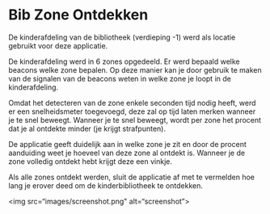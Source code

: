 
# Bib Zone Ontdekken

De kinderafdeling van de bibliotheek (verdieping -1) werd als locatie gebruikt voor deze applicatie.

De kinderafdeling werd in 6 zones opgedeeld. Er werd bepaald welke beacons welke zone bepalen. Op deze manier kan je door gebruik te maken van de signalen van de beacons weten in welke zone je loopt in de kinderafdeling.

Omdat het detecteren van de zone enkele seconden tijd nodig heeft, werd er een snelheidsmeter toegevoegd, deze zal op tijd laten merken wanneer je te snel beweegt. Wanneer je te snel beweegt, wordt per zone het procent dat je al ontdekte minder (je krijgt strafpunten).

De applicatie geeft duidelijk aan in welke zone je zit en door de procent aanduiding weet je hoeveel van deze zone al ontdekt is. 
Wanneer je de zone volledig ontdekt hebt krijgt deze een vinkje.

Als alle zones ontdekt werden, sluit de applicatie af met te vermelden hoe lang je erover deed om de kinderbibliotheek te ontdekken. 

<img src=“images/screenshot.png" alt=“screenshot”></img>
